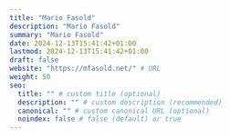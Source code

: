 ```yaml
---
title: "Mario Fasold"
description: "Mario Fasold"
summary: "Mario Fasold"
date: 2024-12-13T15:41:42+01:00
lastmod: 2024-12-13T15:41:42+01:00
draft: false
website: "https://mfasold.net/" # URL
weight: 50
seo:
  title: "" # custom title (optional)
  description: "" # custom description (recommended)
  canonical: "" # custom canonical URL (optional)
  noindex: false # false (default) or true
---
```

